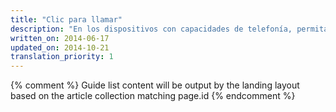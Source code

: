 ```yaml
---
title: "Clic para llamar"
description: "En los dispositivos con capacidades de telefonía, permita que los usuarios se comuniquen directamente con usted con solo presionar un número de teléfono. Esta función, a menudo, se conoce como clic para llamar."
written_on: 2014-06-17
updated_on: 2014-10-21
translation_priority: 1
---
```


{% comment %}
Guide list content will be output by the landing layout based on the article collection matching page.id
{% endcomment %}
